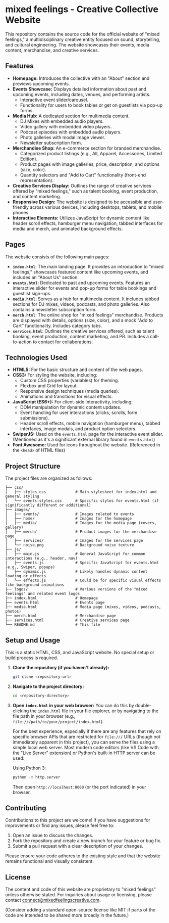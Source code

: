 # mixed feelings - Creative Collective Website

This repository contains the source code for the official website of "mixed feelings," a multidisciplinary creative entity focused on sound, storytelling, and cultural engineering. The website showcases their events, media content, merchandise, and creative services.

## Features

*   **Homepage:** Introduces the collective with an "About" section and previews upcoming events.
*   **Events Showcase:** Displays detailed information about past and upcoming events, including dates, venues, and performing artists.
    *   Interactive event slider/carousel.
    *   Functionality for users to book tables or get on guestlists via pop-up forms.
*   **Media Hub:** A dedicated section for multimedia content.
    *   DJ Mixes with embedded audio players.
    *   Video gallery with embedded video players.
    *   Podcast episodes with embedded audio players.
    *   Photo galleries with modal image viewer.
    *   Newsletter subscription form.
*   **Merchandise Shop:** An e-commerce section for branded merchandise.
    *   Categorized product listings (e.g., All, Apparel, Accessories, Limited Edition).
    *   Product pages with image galleries, price, description, and options (size, color).
    *   Quantity selectors and "Add to Cart" functionality (front-end representation).
*   **Creative Services Display:** Outlines the range of creative services offered by "mixed feelings," such as talent booking, event production, and content marketing.
*   **Responsive Design:** The website is designed to be accessible and user-friendly across various devices, including desktops, tablets, and mobile phones.
*   **Interactive Elements:** Utilizes JavaScript for dynamic content like header scroll effects, hamburger menu navigation, tabbed interfaces for media and merch, and animated background effects.

## Pages

The website consists of the following main pages:

*   **`index.html`**: The main landing page. It provides an introduction to "mixed feelings," showcases featured content like upcoming events, and includes an "About Us" section.
*   **`events.html`**: Dedicated to past and upcoming events. Features an interactive slider for events and pop-up forms for table bookings and guestlist sign-ups.
*   **`media.html`**: Serves as a hub for multimedia content. It includes tabbed sections for DJ mixes, videos, podcasts, and photo galleries. Also contains a newsletter subscription form.
*   **`merch.html`**: The online shop for "mixed feelings" merchandise. Products are displayed with details, options (size, color), and a mock "Add to Cart" functionality. Includes category tabs.
*   **`services.html`**: Outlines the creative services offered, such as talent booking, event production, content marketing, and PR. Includes a call-to-action to contact for collaborations.

## Technologies Used

*   **HTML5:** For the basic structure and content of the web pages.
*   **CSS3:** For styling the website, including:
    *   Custom CSS properties (variables) for theming.
    *   Flexbox and Grid for layout.
    *   Responsive design techniques (media queries).
    *   Animations and transitions for visual effects.
*   **JavaScript (ES6+):** For client-side interactivity, including:
    *   DOM manipulation for dynamic content updates.
    *   Event handling for user interactions (clicks, scrolls, form submissions).
    *   Header scroll effects, mobile navigation (hamburger menu), tabbed interfaces, image modals, and product option selectors.
*   **SwiperJS:** Used on the `events.html` page for the interactive event slider. (Mentioned as it's a significant external library found in `events.html`)
*   **Font Awesome:** Used for icons throughout the website. (Referenced in the `<head>` of HTML files)

## Project Structure

The project files are organized as follows:

```
├── css/
│   ├── styles.css             # Main stylesheet for index.html and general styling
│   └── events-styles.css      # Specific styles for events.html (if significantly different or additional)
├── images/
│   ├── events/                # Images related to events
│   ├── home/                  # Images for the homepage
│   ├── media/                 # Images for the media page (covers, gallery)
│   ├── merch/                 # Product images for the merchandise page
│   ├── services/              # Images for the services page
│   └── noise.png              # Background noise texture
├── js/
│   ├── main.js                # General JavaScript for common interactions (e.g., header, nav)
│   ├── events.js              # Specific JavaScript for events.html (e.g., Swiper, popups)
│   ├── dynamic.js             # Likely handles dynamic content loading or effects
│   └── effects.js             # Could be for specific visual effects like background animations
├── logos/                     # Various versions of the "mixed feelings" and related event logos
├── index.html                 # Homepage
├── events.html                # Events page
├── media.html                 # Media page (mixes, videos, podcasts, photos)
├── merch.html                 # Merchandise page
├── services.html              # Creative services page
└── README.md                  # This file
```

## Setup and Usage

This is a static HTML, CSS, and JavaScript website. No special setup or build process is required.

1.  **Clone the repository (if you haven't already):**
    ```bash
    git clone <repository-url>
    ```
2.  **Navigate to the project directory:**
    ```bash
    cd <repository-directory>
    ```
3.  **Open `index.html` in your web browser:**
    You can do this by double-clicking the `index.html` file in your file explorer, or by navigating to the file path in your browser (e.g., `file:///path/to/your/project/index.html`).

    For the best experience, especially if there are any features that rely on specific browser APIs that are restricted for `file:///` URLs (though not immediately apparent in this project), you can serve the files using a simple local web server. Most modern code editors (like VS Code with the "Live Server" extension) or Python's built-in HTTP server can be used:

    Using Python 3:
    ```bash
    python -m http.server
    ```
    Then open `http://localhost:8000` (or the port indicated) in your browser.

## Contributing

Contributions to this project are welcome! If you have suggestions for improvements or find any issues, please feel free to:

1.  Open an issue to discuss the changes.
2.  Fork the repository and create a new branch for your feature or bug fix.
3.  Submit a pull request with a clear description of your changes.

Please ensure your code adheres to the existing style and that the website remains functional and visually consistent.

## License

The content and code of this website are proprietary to "mixed feelings" unless otherwise stated. For inquiries about usage or licensing, please contact connect@mixedfeelingscreative.com.

(Consider adding a standard open-source license like MIT if parts of the code are intended to be shared more broadly in the future.)
